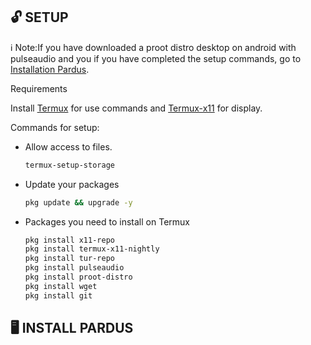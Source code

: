 <!-- PARDUS ON ANDROID -->
## 🔓 SETUP <a name=setup></a> 
ℹ️ Note:If you have downloaded a proot distro desktop on android with pulseaudio and you if you have completed the setup commands, go to [Installation Pardus](#installation). 

Requirements

Install [Termux](https://github.com/termux/termux-app/releases/tag/v0.118.0) for use commands and [Termux-x11](https://github.com/termux/termux-x11/releases/tag/nightly) for display.

Commands for setup:

* Allow access to files. 
  ```sh
  termux-setup-storage 
  ```
* Update your packages
   ```sh
  pkg update && upgrade -y
   ```
* Packages you need to install on Termux
   ```sh
  pkg install x11-repo
  pkg install termux-x11-nightly
  pkg install tur-repo
  pkg install pulseaudio
  pkg install proot-distro
  pkg install wget
  pkg install git 
   ```
## 🖥️ INSTALL PARDUS <a name=installation></a>



